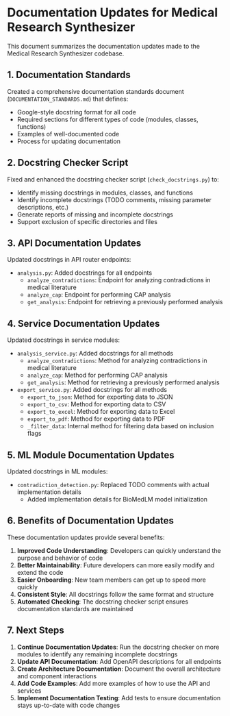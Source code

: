 # Documentation Updates for Medical Research Synthesizer

This document summarizes the documentation updates made to the Medical Research Synthesizer codebase.

## 1. Documentation Standards

Created a comprehensive documentation standards document (`DOCUMENTATION_STANDARDS.md`) that defines:
- Google-style docstring format for all code
- Required sections for different types of code (modules, classes, functions)
- Examples of well-documented code
- Process for updating documentation

## 2. Docstring Checker Script

Fixed and enhanced the docstring checker script (`check_docstrings.py`) to:
- Identify missing docstrings in modules, classes, and functions
- Identify incomplete docstrings (TODO comments, missing parameter descriptions, etc.)
- Generate reports of missing and incomplete docstrings
- Support exclusion of specific directories and files

## 3. API Documentation Updates

Updated docstrings in API router endpoints:
- `analysis.py`: Added docstrings for all endpoints
  - `analyze_contradictions`: Endpoint for analyzing contradictions in medical literature
  - `analyze_cap`: Endpoint for performing CAP analysis
  - `get_analysis`: Endpoint for retrieving a previously performed analysis

## 4. Service Documentation Updates

Updated docstrings in service modules:
- `analysis_service.py`: Added docstrings for all methods
  - `analyze_contradictions`: Method for analyzing contradictions in medical literature
  - `analyze_cap`: Method for performing CAP analysis
  - `get_analysis`: Method for retrieving a previously performed analysis
- `export_service.py`: Added docstrings for all methods
  - `export_to_json`: Method for exporting data to JSON
  - `export_to_csv`: Method for exporting data to CSV
  - `export_to_excel`: Method for exporting data to Excel
  - `export_to_pdf`: Method for exporting data to PDF
  - `_filter_data`: Internal method for filtering data based on inclusion flags

## 5. ML Module Documentation Updates

Updated docstrings in ML modules:
- `contradiction_detection.py`: Replaced TODO comments with actual implementation details
  - Added implementation details for BioMedLM model initialization

## 6. Benefits of Documentation Updates

These documentation updates provide several benefits:
1. **Improved Code Understanding**: Developers can quickly understand the purpose and behavior of code
2. **Better Maintainability**: Future developers can more easily modify and extend the code
3. **Easier Onboarding**: New team members can get up to speed more quickly
4. **Consistent Style**: All docstrings follow the same format and structure
5. **Automated Checking**: The docstring checker script ensures documentation standards are maintained

## 7. Next Steps

1. **Continue Documentation Updates**: Run the docstring checker on more modules to identify any remaining incomplete docstrings
2. **Update API Documentation**: Add OpenAPI descriptions for all endpoints
3. **Create Architecture Documentation**: Document the overall architecture and component interactions
4. **Add Code Examples**: Add more examples of how to use the API and services
5. **Implement Documentation Testing**: Add tests to ensure documentation stays up-to-date with code changes
